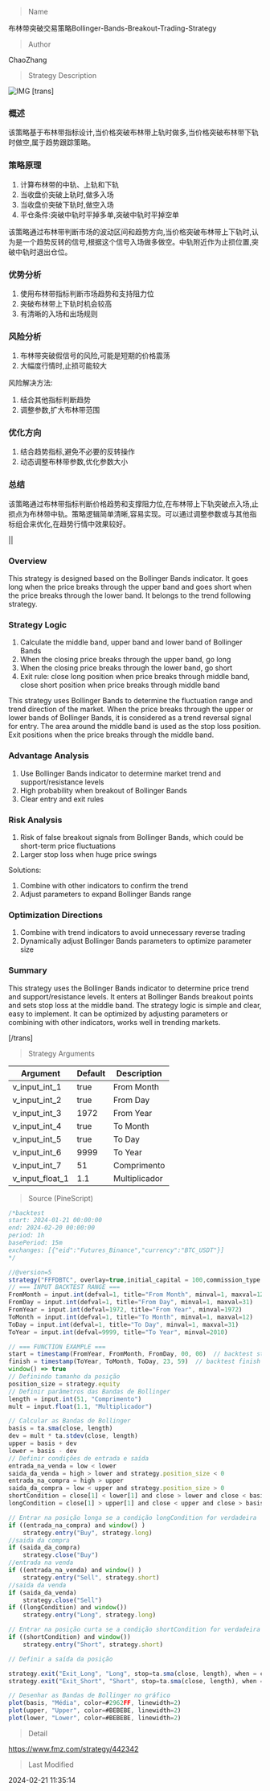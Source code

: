 
> Name

布林带突破交易策略Bollinger-Bands-Breakout-Trading-Strategy

> Author

ChaoZhang

> Strategy Description

![IMG](https://www.fmz.com/upload/asset/17a74271fdb903a47de.png)
[trans]
### 概述
该策略基于布林带指标设计,当价格突破布林带上轨时做多,当价格突破布林带下轨时做空,属于趋势跟踪策略。

### 策略原理
1. 计算布林带的中轨、上轨和下轨
2. 当收盘价突破上轨时,做多入场
3. 当收盘价突破下轨时,做空入场
4. 平仓条件:突破中轨时平掉多单,突破中轨时平掉空单

该策略通过布林带判断市场的波动区间和趋势方向,当价格突破布林带上下轨时,认为是一个趋势反转的信号,根据这个信号入场做多做空。中轨附近作为止损位置,突破中轨时退出仓位。

### 优势分析
1. 使用布林带指标判断市场趋势和支持阻力位
2. 突破布林带上下轨时机会较高
3. 有清晰的入场和出场规则

### 风险分析
1. 布林带突破假信号的风险,可能是短期的价格震荡
2. 大幅度行情时,止损可能较大

风险解决方法:
1. 结合其他指标判断趋势
2. 调整参数,扩大布林带范围

### 优化方向
1. 结合趋势指标,避免不必要的反转操作
2. 动态调整布林带参数,优化参数大小

### 总结
该策略通过布林带指标判断价格趋势和支撑阻力位,在布林带上下轨突破点入场,止损点为布林带中轨。策略逻辑简单清晰,容易实现。可以通过调整参数或与其他指标组合来优化,在趋势行情中效果较好。

||

### Overview
This strategy is designed based on the Bollinger Bands indicator. It goes long when the price breaks through the upper band and goes short when the price breaks through the lower band. It belongs to the trend following strategy.  

### Strategy Logic
1. Calculate the middle band, upper band and lower band of Bollinger Bands
2. When the closing price breaks through the upper band, go long
3. When the closing price breaks through the lower band, go short
4. Exit rule: close long position when price breaks through middle band, close short position when price breaks through middle band

This strategy uses Bollinger Bands to determine the fluctuation range and trend direction of the market. When the price breaks through the upper or lower bands of Bollinger Bands, it is considered as a trend reversal signal for entry. The area around the middle band is used as the stop loss position. Exit positions when the price breaks through the middle band.

### Advantage Analysis 
1. Use Bollinger Bands indicator to determine market trend and support/resistance levels
2. High probability when breakout of Bollinger Bands
3. Clear entry and exit rules

### Risk Analysis
1. Risk of false breakout signals from Bollinger Bands, which could be short-term price fluctuations
2. Larger stop loss when huge price swings

Solutions:
1. Combine with other indicators to confirm the trend
2. Adjust parameters to expand Bollinger Bands range

### Optimization Directions
1. Combine with trend indicators to avoid unnecessary reverse trading
2. Dynamically adjust Bollinger Bands parameters to optimize parameter size  

### Summary
This strategy uses the Bollinger Bands indicator to determine price trend and support/resistance levels. It enters at Bollinger Bands breakout points and sets stop loss at the middle band. The strategy logic is simple and clear, easy to implement. It can be optimized by adjusting parameters or combining with other indicators, works well in trending markets.

[/trans]

> Strategy Arguments



|Argument|Default|Description|
|----|----|----|
|v_input_int_1|true|From Month|
|v_input_int_2|true|From Day|
|v_input_int_3|1972|From Year|
|v_input_int_4|true|To Month|
|v_input_int_5|true|To Day|
|v_input_int_6|9999|To Year|
|v_input_int_7|51|Comprimento|
|v_input_float_1|1.1|Multiplicador|


> Source (PineScript)

``` javascript
/*backtest
start: 2024-01-21 00:00:00
end: 2024-02-20 00:00:00
period: 1h
basePeriod: 15m
exchanges: [{"eid":"Futures_Binance","currency":"BTC_USDT"}]
*/

//@version=5
strategy("FFFDBTC", overlay=true,initial_capital = 100,commission_type =strategy.commission.percent,commission_value= 0.15,default_qty_value = 100,default_qty_type = strategy.percent_of_equity)
// === INPUT BACKTEST RANGE ===
FromMonth = input.int(defval=1, title="From Month", minval=1, maxval=12)
FromDay = input.int(defval=1, title="From Day", minval=1, maxval=31)
FromYear = input.int(defval=1972, title="From Year", minval=1972)
ToMonth = input.int(defval=1, title="To Month", minval=1, maxval=12)
ToDay = input.int(defval=1, title="To Day", minval=1, maxval=31)
ToYear = input.int(defval=9999, title="To Year", minval=2010)

// === FUNCTION EXAMPLE === 
start = timestamp(FromYear, FromMonth, FromDay, 00, 00)  // backtest start window
finish = timestamp(ToYear, ToMonth, ToDay, 23, 59)  // backtest finish window
window() => true
// Definindo tamanho da posição
position_size = strategy.equity
// Definir parâmetros das Bandas de Bollinger
length = input.int(51, "Comprimento")
mult = input.float(1.1, "Multiplicador")

// Calcular as Bandas de Bollinger
basis = ta.sma(close, length)
dev = mult * ta.stdev(close, length)
upper = basis + dev
lower = basis - dev
// Definir condições de entrada e saída
entrada_na_venda = low < lower
saida_da_venda = high > lower and strategy.position_size < 0
entrada_na_compra = high > upper
saida_da_compra = low < upper and strategy.position_size > 0
shortCondition = close[1] < lower[1] and close > lower and close < basis
longCondition = close[1] > upper[1] and close < upper and close > basis

// Entrar na posição longa se a condição longCondition for verdadeira
if ((entrada_na_compra) and window() )
    strategy.entry("Buy", strategy.long)
//saida da compra
if (saida_da_compra)
    strategy.close("Buy")
//entrada na venda
if ((entrada_na_venda) and window() )
    strategy.entry("Sell", strategy.short)
//saida da venda
if (saida_da_venda)
    strategy.close("Sell")
if ((longCondition) and window())
    strategy.entry("Long", strategy.long)

// Entrar na posição curta se a condição shortCondition for verdadeira
if ((shortCondition) and window())
    strategy.entry("Short", strategy.short)

// Definir a saída da posição

strategy.exit("Exit_Long", "Long", stop=ta.sma(close, length), when = close >= basis)
strategy.exit("Exit_Short", "Short", stop=ta.sma(close, length), when = close <= basis)

// Desenhar as Bandas de Bollinger no gráfico
plot(basis, "Média", color=#2962FF, linewidth=2)
plot(upper, "Upper", color=#BEBEBE, linewidth=2)
plot(lower, "Lower", color=#BEBEBE, linewidth=2)
```

> Detail

https://www.fmz.com/strategy/442342

> Last Modified

2024-02-21 11:35:14
